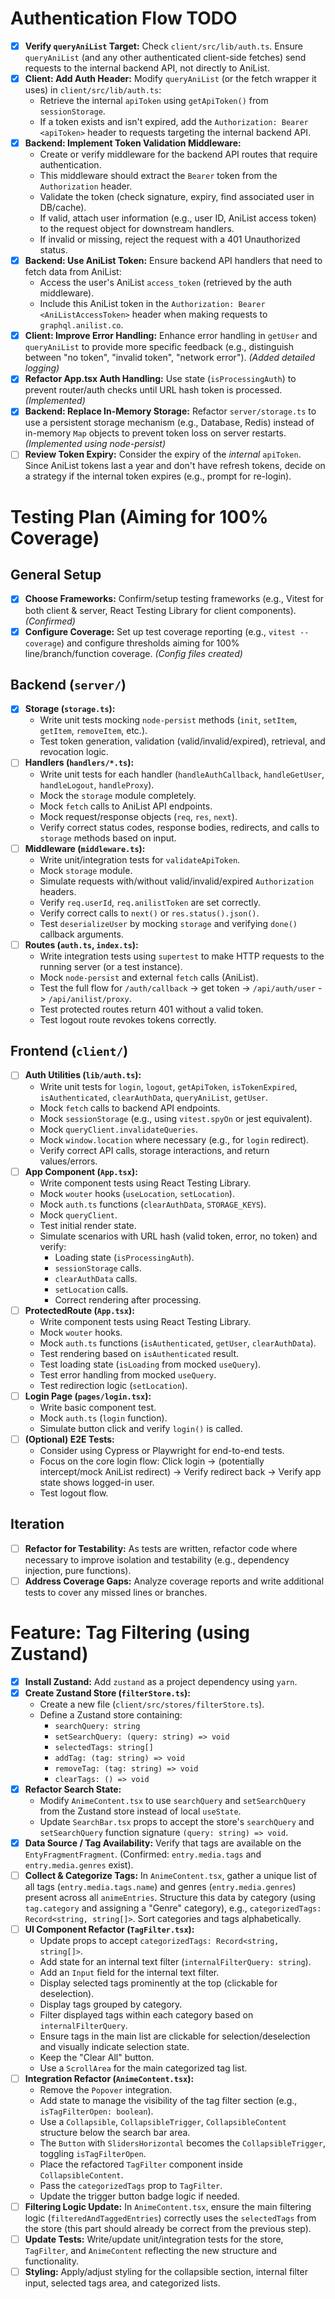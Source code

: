 # Authentication Flow TODO

- [x] **Verify `queryAniList` Target:** Check `client/src/lib/auth.ts`. Ensure `queryAniList` (and any other authenticated client-side fetches) send requests to the internal backend API, not directly to AniList.
- [x] **Client: Add Auth Header:** Modify `queryAniList` (or the fetch wrapper it uses) in `client/src/lib/auth.ts`:
    - Retrieve the internal `apiToken` using `getApiToken()` from `sessionStorage`.
    - If a token exists and isn't expired, add the `Authorization: Bearer <apiToken>` header to requests targeting the internal backend API.
- [x] **Backend: Implement Token Validation Middleware:**
    - Create or verify middleware for the backend API routes that require authentication.
    - This middleware should extract the `Bearer` token from the `Authorization` header.
    - Validate the token (check signature, expiry, find associated user in DB/cache).
    - If valid, attach user information (e.g., user ID, AniList access token) to the request object for downstream handlers.
    - If invalid or missing, reject the request with a 401 Unauthorized status.
- [x] **Backend: Use AniList Token:** Ensure backend API handlers that need to fetch data from AniList:
    - Access the user's AniList `access_token` (retrieved by the auth middleware).
    - Include this AniList token in the `Authorization: Bearer <AniListAccessToken>` header when making requests to `graphql.anilist.co`.
- [x] **Client: Improve Error Handling:** Enhance error handling in `getUser` and `queryAniList` to provide more specific feedback (e.g., distinguish between "no token", "invalid token", "network error"). *(Added detailed logging)*
- [x] **Refactor App.tsx Auth Handling:** Use state (`isProcessingAuth`) to prevent router/auth checks until URL hash token is processed. *(Implemented)*
- [x] **Backend: Replace In-Memory Storage:** Refactor `server/storage.ts` to use a persistent storage mechanism (e.g., Database, Redis) instead of in-memory `Map` objects to prevent token loss on server restarts. *(Implemented using node-persist)*
- [ ] **Review Token Expiry:** Consider the expiry of the *internal* `apiToken`. Since AniList tokens last a year and don't have refresh tokens, decide on a strategy if the internal token expires (e.g., prompt for re-login).

# Testing Plan (Aiming for 100% Coverage)

## General Setup
- [x] **Choose Frameworks:** Confirm/setup testing frameworks (e.g., Vitest for both client & server, React Testing Library for client components). *(Confirmed)*
- [x] **Configure Coverage:** Set up test coverage reporting (e.g., `vitest --coverage`) and configure thresholds aiming for 100% line/branch/function coverage. *(Config files created)*

## Backend (`server/`)
- [x] **Storage (`storage.ts`):**
    - Write unit tests mocking `node-persist` methods (`init`, `setItem`, `getItem`, `removeItem`, etc.).
    - Test token generation, validation (valid/invalid/expired), retrieval, and revocation logic.
- [ ] **Handlers (`handlers/*.ts`):**
    - Write unit tests for each handler (`handleAuthCallback`, `handleGetUser`, `handleLogout`, `handleProxy`).
    - Mock the `storage` module completely.
    - Mock `fetch` calls to AniList API endpoints.
    - Mock request/response objects (`req`, `res`, `next`).
    - Verify correct status codes, response bodies, redirects, and calls to `storage` methods based on input.
- [ ] **Middleware (`middleware.ts`):**
    - Write unit/integration tests for `validateApiToken`.
    - Mock `storage` module.
    - Simulate requests with/without valid/invalid/expired `Authorization` headers.
    - Verify `req.userId`, `req.anilistToken` are set correctly.
    - Verify correct calls to `next()` or `res.status().json()`.
    - Test `deserializeUser` by mocking `storage` and verifying `done()` callback arguments.
- [ ] **Routes (`auth.ts`, `index.ts`):**
    - Write integration tests using `supertest` to make HTTP requests to the running server (or a test instance).
    - Mock `node-persist` and external `fetch` calls (AniList).
    - Test the full flow for `/auth/callback` -> get token -> `/api/auth/user` -> `/api/anilist/proxy`.
    - Test protected routes return 401 without a valid token.
    - Test logout route revokes tokens correctly.

## Frontend (`client/`)
- [ ] **Auth Utilities (`lib/auth.ts`):**
    - Write unit tests for `login`, `logout`, `getApiToken`, `isTokenExpired`, `isAuthenticated`, `clearAuthData`, `queryAniList`, `getUser`.
    - Mock `fetch` calls to backend API endpoints.
    - Mock `sessionStorage` (e.g., using `vitest.spyOn` or jest equivalent).
    - Mock `queryClient.invalidateQueries`.
    - Mock `window.location` where necessary (e.g., for `login` redirect).
    - Verify correct API calls, storage interactions, and return values/errors.
- [ ] **App Component (`App.tsx`):**
    - Write component tests using React Testing Library.
    - Mock `wouter` hooks (`useLocation`, `setLocation`).
    - Mock `auth.ts` functions (`clearAuthData`, `STORAGE_KEYS`).
    - Mock `queryClient`. 
    - Test initial render state.
    - Simulate scenarios with URL hash (valid token, error, no token) and verify: 
        - Loading state (`isProcessingAuth`).
        - `sessionStorage` calls.
        - `clearAuthData` calls.
        - `setLocation` calls.
        - Correct rendering after processing.
- [ ] **ProtectedRoute (`App.tsx`):**
    - Write component tests using React Testing Library.
    - Mock `wouter` hooks.
    - Mock `auth.ts` functions (`isAuthenticated`, `getUser`, `clearAuthData`).
    - Test rendering based on `isAuthenticated` result.
    - Test loading state (`isLoading` from mocked `useQuery`).
    - Test error handling from mocked `useQuery`.
    - Test redirection logic (`setLocation`).
- [ ] **Login Page (`pages/login.tsx`):**
    - Write basic component test.
    - Mock `auth.ts` (`login` function).
    - Simulate button click and verify `login()` is called.
- [ ] **(Optional) E2E Tests:**
    - Consider using Cypress or Playwright for end-to-end tests.
    - Focus on the core login flow: Click login -> (potentially intercept/mock AniList redirect) -> Verify redirect back -> Verify app state shows logged-in user.
    - Test logout flow.

## Iteration
- [ ] **Refactor for Testability:** As tests are written, refactor code where necessary to improve isolation and testability (e.g., dependency injection, pure functions).
- [ ] **Address Coverage Gaps:** Analyze coverage reports and write additional tests to cover any missed lines or branches.

# Feature: Tag Filtering (using Zustand)

- [x] **Install Zustand:** Add `zustand` as a project dependency using `yarn`.
- [x] **Create Zustand Store (`filterStore.ts`):**
    - Create a new file (`client/src/stores/filterStore.ts`).
    - Define a Zustand store containing:
        - `searchQuery: string`
        - `setSearchQuery: (query: string) => void`
        - `selectedTags: string[]`
        - `addTag: (tag: string) => void`
        - `removeTag: (tag: string) => void`
        - `clearTags: () => void`
- [x] **Refactor Search State:**
    - Modify `AnimeContent.tsx` to use `searchQuery` and `setSearchQuery` from the Zustand store instead of local `useState`.
    - Update `SearchBar.tsx` props to accept the store's `searchQuery` and `setSearchQuery` function signature `(query: string) => void`.
- [x] **Data Source / Tag Availability:** Verify that tags are available on the `EntyFragmentFragment`. (Confirmed: `entry.media.tags` and `entry.media.genres` exist).
- [ ] **Collect & Categorize Tags:** In `AnimeContent.tsx`, gather a unique list of all tags (`entry.media.tags.name`) and genres (`entry.media.genres`) present across all `animeEntries`. Structure this data by category (using `tag.category` and assigning a "Genre" category), e.g., `categorizedTags: Record<string, string[]>`. Sort categories and tags alphabetically.
- [ ] **UI Component Refactor (`TagFilter.tsx`):**
    - Update props to accept `categorizedTags: Record<string, string[]>`. 
    - Add state for an internal text filter (`internalFilterQuery: string`).
    - Add an `Input` field for the internal text filter.
    - Display selected tags prominently at the top (clickable for deselection).
    - Display tags grouped by category.
    - Filter displayed tags within each category based on `internalFilterQuery`.
    - Ensure tags in the main list are clickable for selection/deselection and visually indicate selection state.
    - Keep the "Clear All" button.
    - Use a `ScrollArea` for the main categorized tag list.
- [ ] **Integration Refactor (`AnimeContent.tsx`):**
    - Remove the `Popover` integration.
    - Add state to manage the visibility of the tag filter section (e.g., `isTagFilterOpen: boolean`).
    - Use a `Collapsible`, `CollapsibleTrigger`, `CollapsibleContent` structure below the search bar area.
    - The `Button` with `SlidersHorizontal` becomes the `CollapsibleTrigger`, toggling `isTagFilterOpen`.
    - Place the refactored `TagFilter` component inside `CollapsibleContent`.
    - Pass the `categorizedTags` prop to `TagFilter`.
    - Update the trigger button badge logic if needed.
- [ ] **Filtering Logic Update:** In `AnimeContent.tsx`, ensure the main filtering logic (`filteredAndTaggedEntries`) correctly uses the `selectedTags` from the store (this part should already be correct from the previous step).
- [ ] **Update Tests:** Write/update unit/integration tests for the store, `TagFilter`, and `AnimeContent` reflecting the new structure and functionality.
- [ ] **Styling:** Apply/adjust styling for the collapsible section, internal filter input, selected tags area, and categorized lists. 